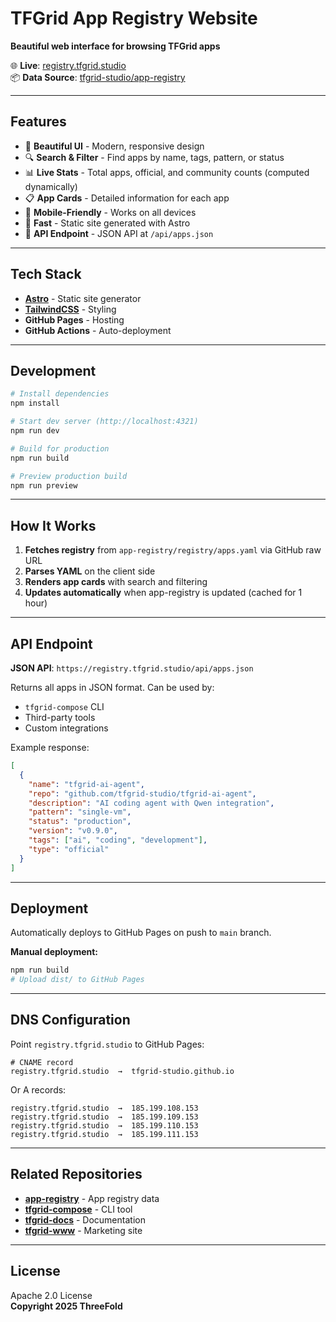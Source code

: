 # TFGrid App Registry Website

**Beautiful web interface for browsing TFGrid apps**

🌐 **Live**: [registry.tfgrid.studio](https://registry.tfgrid.studio)  
📦 **Data Source**: [tfgrid-studio/app-registry](https://github.com/tfgrid-studio/app-registry)

---

## Features

- 🎨 **Beautiful UI** - Modern, responsive design
- 🔍 **Search & Filter** - Find apps by name, tags, pattern, or status
- 📊 **Live Stats** - Total apps, official, and community counts (computed dynamically)
- 📋 **App Cards** - Detailed information for each app
- 📱 **Mobile-Friendly** - Works on all devices
- 🚀 **Fast** - Static site generated with Astro
- 🔗 **API Endpoint** - JSON API at `/api/apps.json`

---

## Tech Stack

- **[Astro](https://astro.build)** - Static site generator
- **[TailwindCSS](https://tailwindcss.com)** - Styling
- **GitHub Pages** - Hosting
- **GitHub Actions** - Auto-deployment

---

## Development

```bash
# Install dependencies
npm install

# Start dev server (http://localhost:4321)
npm run dev

# Build for production
npm run build

# Preview production build
npm run preview
```

---

## How It Works

1. **Fetches registry** from `app-registry/registry/apps.yaml` via GitHub raw URL
2. **Parses YAML** on the client side
3. **Renders app cards** with search and filtering
4. **Updates automatically** when app-registry is updated (cached for 1 hour)

---

## API Endpoint

**JSON API**: `https://registry.tfgrid.studio/api/apps.json`

Returns all apps in JSON format. Can be used by:
- `tfgrid-compose` CLI
- Third-party tools
- Custom integrations

Example response:
```json
[
  {
    "name": "tfgrid-ai-agent",
    "repo": "github.com/tfgrid-studio/tfgrid-ai-agent",
    "description": "AI coding agent with Qwen integration",
    "pattern": "single-vm",
    "status": "production",
    "version": "v0.9.0",
    "tags": ["ai", "coding", "development"],
    "type": "official"
  }
]
```

---

## Deployment

Automatically deploys to GitHub Pages on push to `main` branch.

**Manual deployment:**
```bash
npm run build
# Upload dist/ to GitHub Pages
```

---

## DNS Configuration

Point `registry.tfgrid.studio` to GitHub Pages:

```
# CNAME record
registry.tfgrid.studio  →  tfgrid-studio.github.io
```

Or A records:
```
registry.tfgrid.studio  →  185.199.108.153
registry.tfgrid.studio  →  185.199.109.153
registry.tfgrid.studio  →  185.199.110.153
registry.tfgrid.studio  →  185.199.111.153
```

---

## Related Repositories

- **[app-registry](https://github.com/tfgrid-studio/app-registry)** - App registry data
- **[tfgrid-compose](https://github.com/tfgrid-studio/tfgrid-compose)** - CLI tool
- **[tfgrid-docs](https://github.com/tfgrid-studio/tfgrid-docs)** - Documentation
- **[tfgrid-www](https://github.com/tfgrid-studio/tfgrid-www)** - Marketing site

---

## License

Apache 2.0 License  
**Copyright 2025 ThreeFold**


